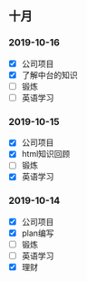 ## 十月

### 2019-10-16
- [x] 公司项目
- [x] 了解中台的知识
- [ ] 锻炼
- [ ] 英语学习

### 2019-10-15
- [x] 公司项目
- [x] html知识回顾
- [ ] 锻炼
- [X] 英语学习

### 2019-10-14
- [x] 公司项目
- [x] plan编写
- [ ] 锻炼
- [ ] 英语学习
- [x] 理财
